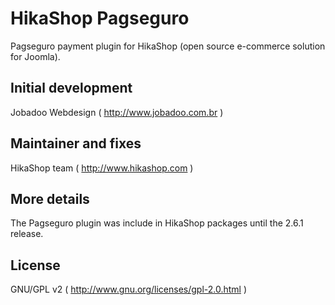 # HikaShop Pagseguro

Pagseguro payment plugin for HikaShop (open source e-commerce solution for Joomla).

## Initial development
Jobadoo Webdesign ( http://www.jobadoo.com.br )

## Maintainer and fixes
HikaShop team ( http://www.hikashop.com )

## More details
The Pagseguro plugin was include in HikaShop packages until the 2.6.1 release.

## License
GNU/GPL v2 ( http://www.gnu.org/licenses/gpl-2.0.html )
